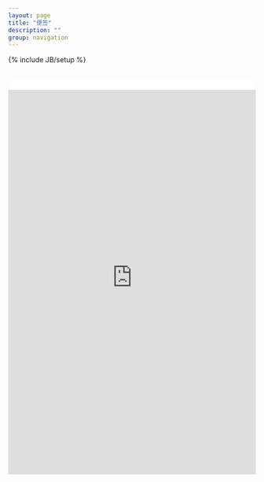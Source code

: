 ```yaml
---
layout: page
title: "便签"
description: ""
group: navigation
---
```

{% include JB/setup %}

<div style="position: relative;height:20px;top:19px; z-index: 60000;background-color: #FFFFFF;"></div>

<div style="width:100%;height:800px">
    <iframe src="http://linoit.com/users/guyueshuiming/canvases/canvas?inner=1"
            scrolling="no" 
            frameBorder="0" 
            style="width:100%;height:100%;">
    </iframe>
</div>

